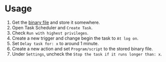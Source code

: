 # Usage

1. Get the [binary file](https://) and store it somewhere.
2. Open Task Scheduler and `Create Task`.
3. Check `Run with highest privileges`.
4. Create a new trigger and change begin the task to `At log on`.
5. Set `Delay task for: x` to around 1 minute.
6. Create a new action and set `Program/script` to the stored binary file.
7. Under `Settings`, uncheck the `Stop the task if it runs longer than: x`.
